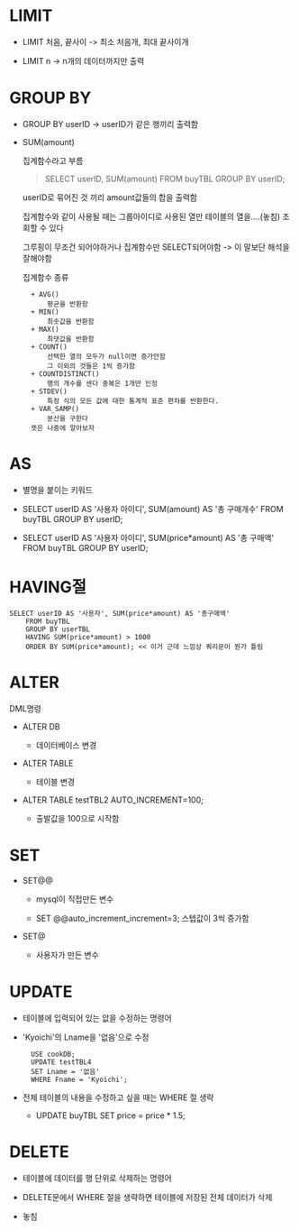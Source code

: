# LIMIT

+ LIMIT 처음, 끝사이 -> 최소 처음개, 최대 끝사이개

+ LIMIT n -> n개의 데이터까지만 출력

# GROUP BY

+ GROUP BY userID -> userID가 같은 행끼리 출력함

+ SUM(amount) 

    집계함수라고 부름

    > SELECT userID, SUM(amount) FROM buyTBL GROUP BY userID;

    userID로 묶어진 것 끼리 amount값들의 합을 출력함

    집계함수와 같이 사용될 때는 그룹아이디로 사용된 열만 테이블의 열을....(놓침) 조회할 수 있다

    그루핑이 무조건 되어야하거나 집계함수만 SELECT되어야함 -> 이 말보단 해석을 잘해야함

    집계함수 종류

        + AVG()
            평균을 반환함
        + MIN()
            최솟값을 반환함
        + MAX()
            최댓값을 반환함
        + COUNT()
            선택한 열의 모두가 null이면 증가안함
            그 이외의 것들은 1씩 증가함
        + COUNTDISTINCT()
            행의 개수를 센다 중복은 1개만 인정
        + STDEV()
            특정 식의 모든 값에 대한 통계적 표준 편차를 반환한다.
        + VAR_SAMP()
            분산을 구한다
        뜻은 나중에 알아보자

# AS

+ 별명을 붙이는 키워드

+ SELECT userID AS '사용자 아이디', SUM(amount) AS '총 구매개수' FROM buyTBL GROUP BY userID;

+ SELECT userID AS '사용자 아이디', SUM(price*amount) AS '총 구매액' FROM buyTBL GROUP BY userID;

# HAVING절

    SELECT userID AS '사용자', SUM(price*amount) AS '총구매액'
        FROM buyTBL
        GROUP BY userTBL
        HAVING SUM(price*amount) > 1000
        ORDER BY SUM(price*amount); << 이거 근데 느낌상 쿼리문이 뭔가 틀림

# ALTER

DML명령

+ ALTER DB

    + 데이터베이스 변경

+ ALTER TABLE

    + 테이블 변경

+ ALTER TABLE testTBL2 AUTO_INCREMENT=100;

    + 출발값을 100으로 시작함

# SET

+ SET@@ 

    + mysql이 직접만든 변수

    + SET @@auto_increment_increment=3; 스텝값이 3씩 증가함

+ SET@

    + 사용자가 만든 변수

# UPDATE

+ 테이블에 입력되어 있는 앖을 수정하는 명령어

+ 'Kyoichi'의 Lname을 '없음'으로 수정

        USE cookDB;
        UPDATE testTBL4
        SET Lname = '없음'
        WHERE Fname = 'Kyoichi';
    

+ 전체 테이블의 내용을 수정하고 싶을 때는 WHERE 절 생략

    + UPDATE buyTBL SET price = price * 1.5;

# DELETE

+ 테이블에 데이터를 행 단위로 삭제하는 명령어

+ DELETE문에서 WHERE 절을 생략하면 테이블에 저장된 전체 데이터가 삭제

+ 놓침

